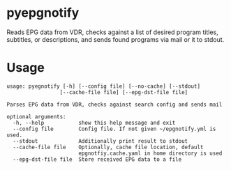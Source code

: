 # pyepgnotify
Reads EPG data from VDR, checks against a list of desired program titles, subtitles, or descriptions, and sends found programs via mail or it to stdout.

# Usage
```
usage: pyegnotify [-h] [--config file] [--no-cache] [--stdout]
                 [--cache-file file] [--epg-dst-file file]

Parses EPG data from VDR, checks against search config and sends mail

optional arguments:
  -h, --help           show this help message and exit
  --config file        Config file. If not given ~/epgnotify.yml is used.
  --stdout             Additionally print result to stdout
  --cache-file file    Optionally, cache file location, default
                       epgnotfiy.cache.yaml in home directory is used
  --epg-dst-file file  Store received EPG data to a file
```
